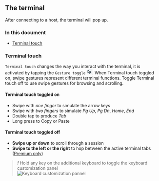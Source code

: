 ## The terminal

After connecting to a host, the terminal will pop up. 

### In this document
* [Terminal touch](#terminal-touch)

### Terminal touch
`Terminal touch` changes the way you interact with the terminal, it is activated by tapping the `Gesture toggle` ![Guesture toggle](../images/terminaltouch.png). When Terminal touch toggled on, swipe gestures represent different terminal functions. Toggle Terminal touch off to use swipe gestures for browsing and scrolling.

#### Terminal touch toggled on
* Swipe with *one finger* to simulate the arrow keys
* Swipe with *two fingers* to simulate *Pg Up*, *Pg Dn*, *Home*, *End*
* Double tap to produce *Tab*
* Long press to Copy or Paste

#### Terminal touch toggled off
* **Swipe up or down** to scroll through a session 
* **Swipe to the left or the right** to hop between the active terminal tabs ([Premium only](../general/subscriptions.md))

> ***!*** Hold any key on the additional keyboard to toggle the keyboard customization panel <br>
> ![Keyboard customization pannel](../../images/screenshots/terminal01.png)
